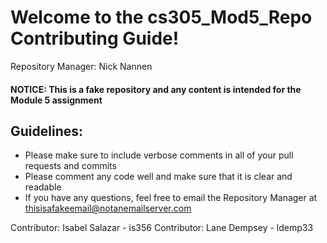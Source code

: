 # Welcome to the cs305_Mod5_Repo Contributing Guide!
Repository Manager: Nick Nannen

#### NOTICE: This is a fake repository and any content is intended for the Module 5 assignment

## Guidelines:
* Please make sure to include verbose comments in all of your pull requests and commits
* Please comment any code well and make sure that it is clear and readable
* If you have any questions, feel free to email the Repository Manager at thisisafakeemail@notanemailserver.com

Contributor: Isabel Salazar - is356
Contributor: Lane Dempsey - ldemp33
